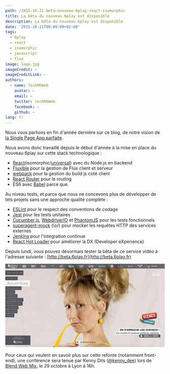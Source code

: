 ```yaml
---
path: /2015-10-21-beta-nouveau-6play-react-isomorphic
title: La bêta du nouveau 6play est disponible
description: La bêta du nouveau 6play est disponible
date: '2015-10-21T00:00:00+02:00'
tags:
  - 6play
  - react
  - isomorphic
  - javascript
  - flux
image: logo.jpg
imageCredit: ~
imageCreditLink: ~
authors:
  - name: TechM6Web
    avatar: ~
    email: ~
    twitter: techM6Web
    facebook: ~
    github: ~
lang: fr
---
```


Nous vous parlions en fin d'année dernière sur ce blog, de notre vision de [la Single Page App parfaite](http://tech.m6web.fr/isomorphic-single-page-app-parfaite-react-flux/).

Nous avons donc travaillé depuis le début d'année à la mise en place du nouveau 6play sur cette stack technologique :

* [React](https://facebook.github.io/react/)(isomorphic/[universal](https://medium.com/@mjackson/universal-javascript-4761051b7ae9)) avec du Node.js en backend
* [Fluxible](http://fluxible.io/) pour la gestion de Flux client et serveur
* [webpack](http://webpack.github.io/) pour la gestion du build js coté client
* [React Router](https://github.com/rackt/react-router) pour le routing
* ES6 avec [Babel](https://babeljs.io/) parce que.

Au niveau tests, et parce que nous ne concevons plus de développer de tels projets sans une approche qualité complète : 

* [ESLint](http://eslint.org/) pour le respect des conventions de codage
* [Jest](https://facebook.github.io/jest/) pour les tests unitaires
* [Cucumber.js](https://cucumber.io/docs/reference/javascript), [WebdriverIO](http://webdriver.io/) et [PhantomJS](http://phantomjs.org/) pour les tests fonctionnels
* [superagent-mock](https://github.com/M6Web/superagent-mock) (\o/) pour mocker les requêtes HTTP des services externes
* [Jenkins](https://jenkins-ci.org/) pour l'intégration continue
* [React Hot Loader](https://github.com/gaearon/react-hot-loader) pour améliorer la DX (Developer eXperience)

Depuis lundi, vous pouvez désormais tester la bêta de ce service vidéo à l'adresse suivante : [http://beta.6play.fr](http://beta.6play.fr)

[![6play Beta](./screen.jpg)](http://beta.6play.fr)

Pour ceux qui veulent en savoir plus sur cette refonte (notamment front-end), une conférence sera tenue par Kenny Dits ([@kenny_dee](https://twitter.com/kenny_dee)) lors de [Blend Web Mix](http://www.blendwebmix.com/programme.html), le 29 octobre à Lyon à 16h.
